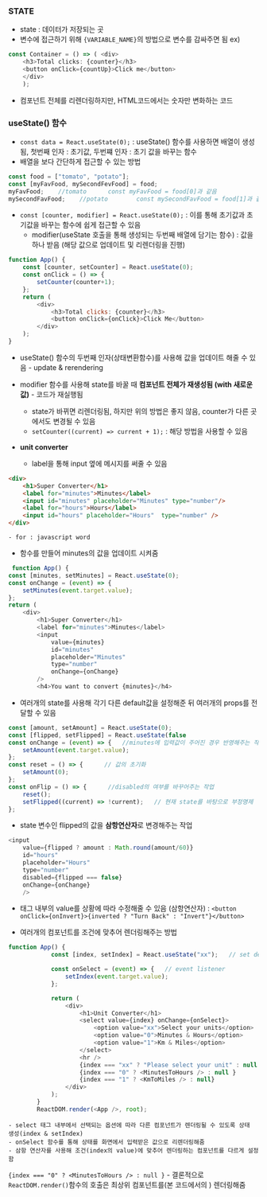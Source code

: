 ### STATE
- state : 데이터가 저장되는 곳
- 변수에 접근하기 위해 `{VARIABLE_NAME}`의 방법으로 변수를 감싸주면 됨
ex)
```javascript
const Container = () => ( <div>
    <h3>Total clicks: {counter}</h3>
    <button onClick={countUp}>Click me</button>
    </div>
    );
```
- 컴포넌트 전체를 리렌더링하지만, HTML코드에서는 숫자만 변화하는 코드

### useState() 함수
- `const data = React.useState(0);` : useState() 함수를 사용하면 배열이 생성됨, 첫번째 인자 : 초기값, 두번쨰 인자 : 초기 값을 바꾸는 함수
- 배열을 보다 간단하게 접근할 수 있는 방법
```javascript
const food = ["tomato", "potato"];
const [myFavFood, mySecondFevFood] = food;
myFavFood;    //tomato      const myFavFood = food[0]과 같음
mySecondFavFood;    //potato        const mySecondFavFood = food[1]과 같음
``` 
- `const [counter, modifier] = React.useState(0);` : 이를 통해 초기값과 초기값을 바꾸는 함수에 쉽게 접근할 수 있음
    - modifier(useState 호출을 통해 생성되는 두번째 배열에 담기는 함수) : 값을 하나 받음 (해당 값으로 업데이트 및 리렌더링을 진행)
```javascript
function App() {
    const [counter, setCounter] = React.useState(0);
    const onClick = () => {
        setCounter(counter+1);
    };
    return (
        <div>
            <h3>Total clicks: {counter}</h3>
            <button onClick={onClick}>Click Me</button>
        </div>
    );
}
```
- useState() 함수의 두번째 인자(상태변환함수)를 사용해 값을 업데이트 해줄 수 있음 - update & rerendering
- modifier 함수를 사용해 state를 바꿀 때 **컴포넌트 전체가 재생성됨 (with 새로운 값)** - 코드가 재실행됨
    - state가 바뀌면 리렌더링됨, 하지만 위의 방법은 좋지 않음, counter가 다른 곳에서도 변경될 수 있음
    - `setCounter((current) => current + 1);` : 해당 방법을 사용할 수 있음

- **unit converter**
    - label을 통해 input 옆에 메시지를 써줄 수 있음
```html
<div>
    <h1>Super Converter</h1>
    <label for="minutes">Minutes</label>
    <input id="minutes" placeholder="Minutes" type="number"/>
    <label for="hours">Hours</label>
    <input id="hours" placeholder="Hours"  type="number" />
</div>
```
    - for : javascript word

- 함수를 만들어 minutes의 값을 업데이트 시켜줌
```javascript
 function App() {
const [minutes, setMinutes] = React.useState(0);
const onChange = (event) => {
    setMinutes(event.target.value);
};
return (
    <div>
        <h1>Super Converter</h1>
        <label for="minutes">Minutes</label>
        <input 
            value={minutes}
            id="minutes" 
            placeholder="Minutes" 
            type="number"
            onChange={onChange}
        />
        <h4>You want to convert {minutes}</h4>
```

- 여러개의 state를 사용해 각기 다른 default값을 설정해준 뒤 여러개의 props를 전달할 수 있음
```javascript
const [amount, setAmount] = React.useState(0);
const [flipped, setFlipped] = React.useState(false
const onChange = (event) => {   //minutes에 입력값이 주어진 경우 반영해주는 작업
    setAmount(event.target.value);
};
const reset = () => {      // 값의 초기화
    setAmount(0);
};
const onFlip = () => {      //disabled의 여부를 바꾸어주는 작업
    reset();
    setFlipped((current) => !current);   // 현재 state를 바탕으로 부정명제
};
```

- state 변수인 flipped의 값을 **삼항연산자**로 변경해주는 작업
```javascript
<input 
    value={flipped ? amount : Math.round(amount/60)} 
    id="hours" 
    placeholder="Hours"  
    type="number"
    disabled={flipped === false}
    onChange={onChange}
    />
```
- 태그 내부의 value를 상황에 따라 수정해줄 수 있음 (삼항연산자) : `<button onClick={onInvert}>{inverted ? "Turn Back" : "Invert"}</button>`

- 여러개의 컴포넌트를 조건에 맞추어 렌더링해주는 방법
```js
function App() {
            const [index, setIndex] = React.useState("xx");   // set default value

            const onSelect = (event) => {   // event listener
                setIndex(event.target.value);
            };

            return (
                <div>
                    <h1>Unit Converter</h1>
                    <select value={index} onChange={onSelect}>
                        <option value="xx">Select your units</option>
                        <option value="0">Minutes & Hours</option>
                        <option value="1">Km & Miles</option>
                    </select>
                    <hr />
                    {index === "xx" ? "Please select your unit" : null }
                    {index === "0" ? <MinutesToHours /> : null }
                    {index === "1" ? <KmToMiles /> : null}
                </div>
            );
        }
        ReactDOM.render(<App />, root);
```
    - select 태그 내부에서 선택되는 옵션에 따라 다른 컴포넌트가 렌더링될 수 있도록 상태 생성(index & setIndex)
    - onSelect 함수를 통해 상태를 화면에서 입력받은 값으로 리렌더링해줌
    - 삼항 연산자를 사용해 조건(index의 value)에 맞추어 렌더링하는 컴포넌트를 다르게 설정함
`{index === "0" ? <MinutesToHours /> : null }`
    - 결론적으로 `ReactDOM.render()`함수의 호출은 최상위 컴포넌트를(본 코드에서의 <App />) 렌더링해줌